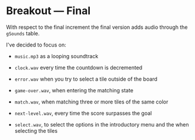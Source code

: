 # Breakout — Final

With respect to the final increment the final version adds audio through the `gSounds` table.

I've decided to focus on:

- `music.mp3` as a looping soundtrack

- `clock.wav` every time the countdown is decremented

- `error.wav` when you try to select a tile outside of the board

- `game-over.wav`, when entering the matching state

- `match.wav`, when matching three or more tiles of the same color

- `next-level.wav`, every time the score surpasses the goal

- `select.wav`, to select the options in the introductory menu and the when selecting the tiles
